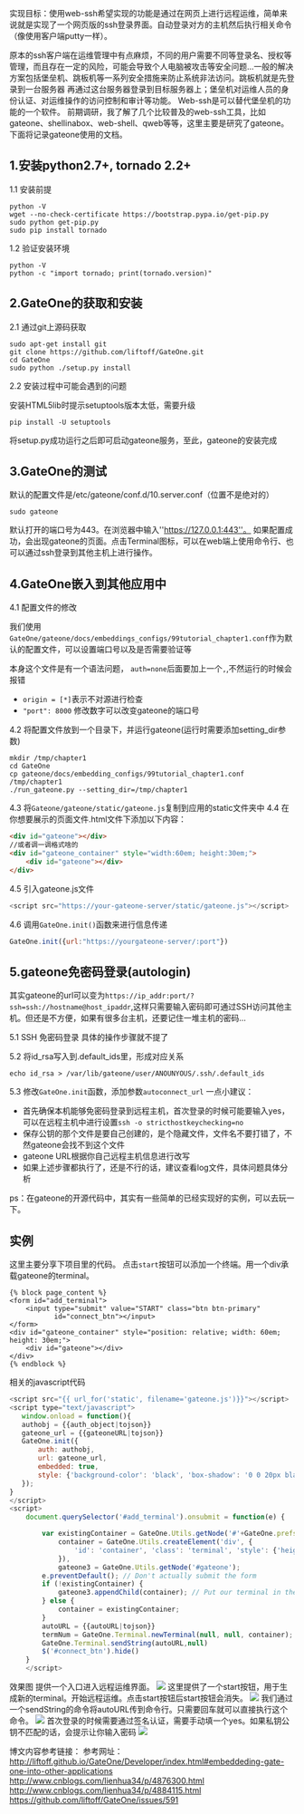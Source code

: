 实现目标：使用web-ssh希望实现的功能是通过在网页上进行远程运维，简单来说就是实现了一个网页版的ssh登录界面。自动登录对方的主机然后执行相关命令（像使用客户端putty一样）。

原本的ssh客户端在运维管理中有点麻烦，不同的用户需要不同等登录名、授权等管理，而且存在一定的风险，可能会导致个人电脑被攻击等安全问题…一般的解决方案包括堡垒机、跳板机等一系列安全措施来防止系统非法访问。跳板机就是先登录到一台服务器 再通过这台服务器登录到目标服务器上；堡垒机对运维人员的身份认证、对运维操作的访问控制和审计等功能。
Web-ssh是可以替代堡垒机的功能的一个软件。
前期调研，我了解了几个比较普及的web-ssh工具，比如gateone、shellinabox、web-shell、qweb等等，这里主要是研究了gateone。下面将记录gateone使用的文档。

## 1.安装python2.7+, tornado 2.2+
1.1 安装前提
```shell
python -V
wget --no-check-certificate https://bootstrap.pypa.io/get-pip.py
sudo python get-pip.py
sudo pip install tornado
```
1.2 验证安装环境
```shell
python -V
python -c "import tornado; print(tornado.version)"
```
## 2.GateOne的获取和安装

2.1 通过git上源码获取
```
sudo apt-get install git
git clone https://github.com/liftoff/GateOne.git
cd GateOne
sudo python ./setup.py install
```
2.2 安装过程中可能会遇到的问题

 安装HTML5lib时提示setuptools版本太低，需要升级
```
pip install -U setuptools
```
将setup.py成功运行之后即可启动gateone服务，至此，gateone的安装完成

## 3.GateOne的测试

默认的配置文件是/etc/gateone/conf.d/10.server.conf（位置不是绝对的）
```
sudo gateone
```
默认打开的端口号为443。在浏览器中输入''https://127.0.0.1:443''。
如果配置成功，会出现gateone的页面。点击Terminal图标，可以在web端上使用命令行、也可以通过ssh登录到其他主机上进行操作。

## 4.GateOne嵌入到其他应用中

4.1 配置文件的修改

我们使用`GateOne/gateone/docs/embeddings_configs/99tutorial_chapter1.conf`作为默认的配置文件，可以设置端口号以及是否需要验证等

 本身这个文件是有一个语法问题， `auth=none`后面要加上一个`,`,不然运行的时候会报错

- `origin = [*]`表示不对源进行检查
- `"port": 8000` 修改数字可以改变gateone的端口号

4.2 将配置文件放到一个目录下，并运行gateone(运行时需要添加setting_dir参数)
```
mkdir /tmp/chapter1
cd GateOne
cp gateone/docs/embedding_configs/99tutorial_chapter1.conf /tmp/chapter1
./run_gateone.py --setting_dir=/tmp/chapter1
```
4.3 将`Gateone/gateone/static/gateone.js`复制到应用的static文件夹中
4.4 在你想要展示的页面文件.html文件下添加以下内容：
```html
<div id="gateone"></div>
//或者调一调格式啥的
<div id="gateone_container" style="width:60em; height:30em;">
    <div id="gateone"></div>
</div>
```
4.5 引入gateone.js文件
```javascript
<script src="https://your-gateone-server/static/gateone.js"></script>
```
4.6 调用`GateOne.init()`函数来进行信息传递
```javascript
GateOne.init({url:"https://yourgateone-server/:port"})
```

## 5.gateone免密码登录(autologin)
其实gateone的url可以变为`https://ip_addr:port/?ssh=ssh://hostname@host_ipaddr`,这样只需要输入密码即可通过SSH访问其他主机。但还是不方便，如果有很多台主机，还要记住一堆主机的密码...

5.1 SSH 免密码登录 具体的操作步骤就不提了

 5.2 将id_rsa写入到.default_ids里，形成对应关系
```shell
echo id_rsa > /var/lib/gateone/user/ANOUNYOUS/.ssh/.default_ids
```
 5.3 修改`GateOne.init`函数，添加参数`autoconnect_url`
一点小建议：

- 首先确保本机能够免密码登录到远程主机，首次登录的时候可能要输入yes，可以在远程主机中进行设置`ssh -o stricthostkeychecking=no`
-  保存公钥的那个文件是要自己创建的，是个隐藏文件，文件名不要打错了，不然gateone会找不到这个文件
- gateone URL根据你自己远程主机信息进行改写
-  如果上述步骤都执行了，还是不行的话，建议查看log文件，具体问题具体分析

ps：在gateone的开源代码中，其实有一些简单的已经实现好的实例，可以去玩一下。


## 实例
这里主要分享下项目里的代码。
点击`start`按钮可以添加一个终端。用一个div承载gateone的terminal。
```
{% block page_content %}
<form id="add_terminal">
    <input type="submit" value="START" class="btn btn-primary"
           id="connect_btn"></input>
</form>
<div id="gateone_container" style="position: relative; width: 60em; height: 30em;">
    <div id="gateone"></div>
</div>
{% endblock %}
```
相关的javascript代码
```javascript
<script src="{{ url_for('static', filename='gateone.js')}}"></script>
<script type="text/javascript">
   window.onload = function(){
   authobj = {{auth_object|tojson}}
   gateone_url = {{gateoneURL|tojson}}
   GateOne.init({
       auth: authobj,
       url: gateone_url,
       embedded: true,
       style: {'background-color': 'black', 'box-shadow': '0 0 20px black'}
   });
}
</script>
<script>
    document.querySelector('#add_terminal').onsubmit = function(e) {

        var existingContainer = GateOne.Utils.getNode('#'+GateOne.prefs.prefix+'container'),
            container = GateOne.Utils.createElement('div', {
                'id': 'container', 'class': 'terminal', 'style': {'height': '100%', 'width': '100%'}
            }),
            gateone3 = GateOne.Utils.getNode('#gateone');
        e.preventDefault(); // Don't actually submit the form
        if (!existingContainer) {
            gateone3.appendChild(container); // Put our terminal in the container
        } else {
            container = existingContainer;
        }
        autoURL = {{autoURL|tojson}}
        termNum = GateOne.Terminal.newTerminal(null, null, container); // Create the new terminal
        GateOne.Terminal.sendString(autoURL,null)
        $('#connect_btn').hide()
    }
    </script>
```
效果图
提供一个入口进入远程运维界面。
![](assets/markdown-img-paste-20180903131614572.png)
这里提供了一个start按钮，用于生成新的terminal。开始远程运维。点击start按钮后start按钮会消失。
![](assets/markdown-img-paste-2018090313152288.png)
我们通过一个sendString的命令将autoURL传到命令行。只需要回车就可以直接执行这个命令。
![](assets/markdown-img-paste-20180903131645167.png)
首次登录的时候需要通过签名认证，需要手动填一个yes。如果私钥公钥不匹配的话，会提示让你输入密码
![](assets/markdown-img-paste-20180903131742694.png)

博文内容参考链接：
参考网址：
http://liftoff.github.io/GateOne/Developer/index.html#embeddeding-gate-one-into-other-applications
http://www.cnblogs.com/lienhua34/p/4876300.html
http://www.cnblogs.com/lienhua34/p/4884115.html
https://github.com/liftoff/GateOne/issues/591
